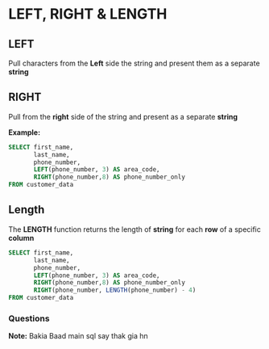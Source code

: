 # LEFT, RIGHT & LENGTH

## LEFT

Pull characters from the **Left** side the string and present them as a separate **string**

## RIGHT

Pull from the **right**  side of the string and present as a separate **string**

**Example:**

``` SQL
SELECT first_name,
       last_name,
       phone_number,
       LEFT(phone_number, 3) AS area_code,
       RIGHT(phone_number,8) AS phone_number_only
FROM customer_data
```

## Length

The **LENGTH** function returns the length of **string** for each **row** of a specific **column**

``` SQL
SELECT first_name,
       last_name,
       phone_number,
       LEFT(phone_number, 3) AS area_code,
       RIGHT(phone_number,8) AS phone_number_only
       RIGHT(phone_number, LENGTH(phone_number) - 4)
FROM customer_data
```

### Questions

**Note:** Bakia Baad main sql say thak gia hn 
